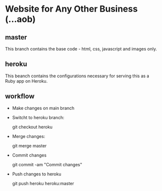 Website for Any Other Business (...aob)
=========================================

master
-----------
This branch contains the base code - html, css, javascript and images only.

heroku
-----------
This beanch contains the configurations necessary for serving this as a Ruby app on Heroku.

workflow
-----------
* Make changes on main branch
* Switcht to heroku branch:

    git checkout heroku

* Merge changes:
    
    git merge master

* Commit changes

    git commit -am "Commit changes"
    
* Push changes to heroku

    git push heroku heroku:master
 
